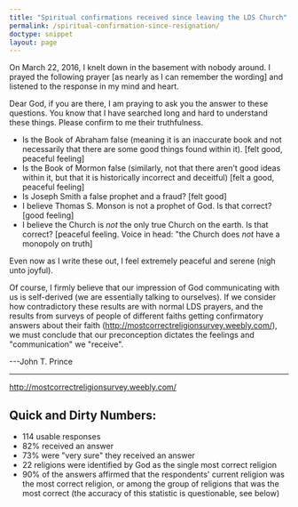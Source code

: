 ```yaml
---
title: "Spiritual confirmations received since leaving the LDS Church"
permalink: /spiritual-confirmation-since-resignation/
doctype: snippet
layout: page
---
```


On March 22, 2016, I knelt down in the basement with nobody around.  I prayed the following prayer [as nearly as I can remember the wording] and listened to the response in my mind and heart.

Dear God, if you are there, I am praying to ask you the answer to these questions.  You know that I have searched long and hard to understand these things.  Please confirm to me their truthfulness.

* Is the Book of Abraham false (meaning it is an inaccurate book and not necessarily that there are some good things found within it). [felt good, peaceful feeling]
* Is the Book of Mormon false (similarly, not that there aren't good ideas within it, but that it is historically incorrect and deceitful) [felt a good, peaceful feeling]
* Is Joseph Smith a false prophet and a fraud? [felt good]
* I believe Thomas S. Monson is not a prophet of God.  Is that correct? [good feeling]
* I believe the Church is *not* the only true Church on the earth.  Is that correct? [peaceful feeling.  Voice in head: "the Church does *not* have a monopoly on truth]

Even now as I write these out, I feel extremely peaceful and serene (nigh unto joyful).

Of course, I firmly believe that our impression of God communicating with us is self-derived (we are essentially talking to ourselves).  If we consider how contradictory these results are with normal LDS prayers, and the results from surveys of people of different faiths getting confirmatory answers about their faith (http://mostcorrectreligionsurvey.weebly.com/), we must conclude that our preconception dictates the feelings and "communication" we "receive".

---John T. Prince

---

http://mostcorrectreligionsurvey.weebly.com/

Quick and Dirty Numbers:
------------------------
* 114 usable responses
* 82% received an answer
* 73% were "very sure" they received an answer
* 22 religions were identified by God as the single most correct religion
* 90% of the answers affirmed that the respondents' current religion was the most correct religion, or among the group of religions that was the most correct (the accuracy of this statistic is questionable, see below)
